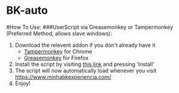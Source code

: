 # BK-auto

#How To Use:
###UserScript via Greasemonkey or Tampermonkey (Preferred Method, allows slave windows):
1. Download the relevent addon if you don't already have it
    - [Tampermonkey](https://chrome.google.com/webstore/detail/tampermonkey/dhdgffkkebhmkfjojejmpbldmpobfkfo) for Chrome
    - [Greasemonkey](https://addons.mozilla.org/en-US/firefox/addon/greasemonkey/) for  Firefox
2. Install the script by visiting [this link](https://github.com/TiagoLeite07/bk-auto/raw/master/bkauto.user.js) and pressing 'Install'
3. The script will now automatically load whenever you visit https://www.minhabkexperiencia.com/
4. Enjoy!
